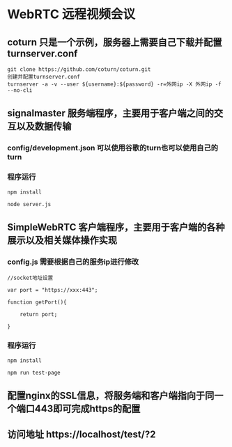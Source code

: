 # WebRTC 远程视频会议
## coturn 只是一个示例，服务器上需要自己下载并配置turnserver.conf
```
git clone https://github.com/coturn/coturn.git  
创建并配置turnserver.conf  
turnserver -a -v --user ${username}:${password} -r=外网ip -X 外网ip -f --no-cli  
```

## signalmaster 服务端程序，主要用于客户端之间的交互以及数据传输
### config/development.json 可以使用谷歌的turn也可以使用自己的turn
### 程序运行
```
npm install  

node server.js  

```

## SimpleWebRTC 客户端程序，主要用于客户端的各种展示以及相关媒体操作实现
### config.js 需要根据自己的服务ip进行修改
```
//socket地址设置  

var port = "https://xxx:443";  

function getPort(){  

    return port;  
    
}  
```
### 程序运行
```
npm install  

npm run test-page  
```

## 配置nginx的SSL信息，将服务端和客户端指向于同一个端口443即可完成https的配置

## 访问地址 https://localhost/test/?2